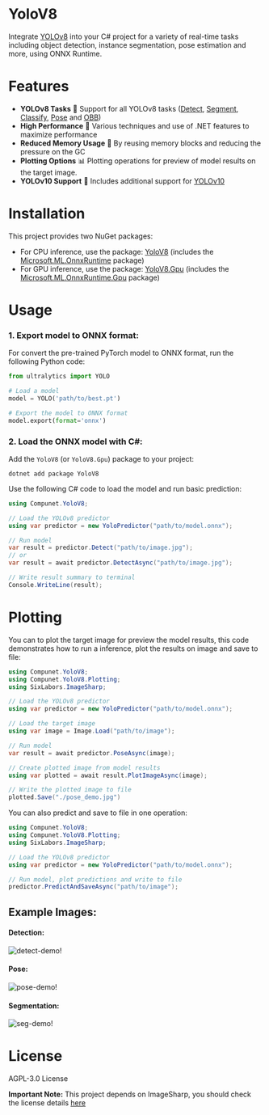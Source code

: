 # YoloV8

Integrate [YOLOv8](https://github.com/ultralytics/ultralytics) into your C# project for a variety of real-time tasks including object detection, instance segmentation, pose estimation and more, using ONNX Runtime.

# Features
- **YOLOv8 Tasks** 🌟 Support for all YOLOv8 tasks ([Detect](https://docs.ultralytics.com/tasks/detect), [Segment](https://docs.ultralytics.com/tasks/segment), [Classify](https://docs.ultralytics.com/tasks/classify), [Pose](https://docs.ultralytics.com/tasks/pose) and [OBB](https://docs.ultralytics.com/tasks/obb))
- **High Performance** 🚀 Various techniques and use of .NET features to maximize performance
- **Reduced Memory Usage** 🧠 By reusing memory blocks and reducing the pressure on the GC
- **Plotting Options** 📊 Plotting operations for preview of model results on the target image.
- **YOLOv10 Support** 🔧 Includes additional support for [YOLOv10](https://docs.ultralytics.com/models/yolov10)

# Installation
This project provides two NuGet packages:
- For CPU inference, use the package: [YoloV8](https://www.nuget.org/packages/YoloV8) (includes the [Microsoft.ML.OnnxRuntime](https://www.nuget.org/packages/Microsoft.ML.OnnxRuntime) package)
- For GPU inference, use the package: [YoloV8.Gpu](https://www.nuget.org/packages/YoloV8.Gpu) (includes the [Microsoft.ML.OnnxRuntime.Gpu](https://www.nuget.org/packages/Microsoft.ML.OnnxRuntime.Gpu) package)

# Usage

### 1. Export model to ONNX format:

For convert the pre-trained PyTorch model to ONNX format, run the following Python code:
```python
from ultralytics import YOLO

# Load a model
model = YOLO('path/to/best.pt')

# Export the model to ONNX format
model.export(format='onnx')
```

### 2. Load the ONNX model with C#:

Add the `YoloV8` (or `YoloV8.Gpu`) package to your project:
```shell
dotnet add package YoloV8
```

Use the following C# code to load the model and run basic prediction:
```csharp
using Compunet.YoloV8;

// Load the YOLOv8 predictor
using var predictor = new YoloPredictor("path/to/model.onnx");

// Run model
var result = predictor.Detect("path/to/image.jpg");
// or
var result = await predictor.DetectAsync("path/to/image.jpg");

// Write result summary to terminal
Console.WriteLine(result);
```
# Plotting

You can to plot the target image for preview the model results, this code demonstrates how to run a inference, plot the results on image and save to file:

```csharp
using Compunet.YoloV8;
using Compunet.YoloV8.Plotting;
using SixLabors.ImageSharp;

// Load the YOLOv8 predictor
using var predictor = new YoloPredictor("path/to/model.onnx");

// Load the target image
using var image = Image.Load("path/to/image");

// Run model
var result = await predictor.PoseAsync(image);

// Create plotted image from model results
using var plotted = await result.PlotImageAsync(image);

// Write the plotted image to file
plotted.Save("./pose_demo.jpg")
```

You can also predict and save to file in one operation:

```csharp
using Compunet.YoloV8;
using Compunet.YoloV8.Plotting;
using SixLabors.ImageSharp;

// Load the YOLOv8 predictor
using var predictor = new YoloPredictor("path/to/model.onnx");

// Run model, plot predictions and write to file
predictor.PredictAndSaveAsync("path/to/image");
```
## Example Images:

#### Detection:

![detect-demo!](https://raw.githubusercontent.com/dme-compunet/YOLOv8/main/Assets/detect-demo.jpg)

#### Pose:

![pose-demo!](https://raw.githubusercontent.com/dme-compunet/YOLOv8/main/Assets/pose-demo.jpg)

#### Segmentation:

![seg-demo!](https://raw.githubusercontent.com/dme-compunet/YOLOv8/main/Assets/seg-demo.jpg)

# License

AGPL-3.0 License

**Important Note:** This project depends on ImageSharp, you should check the license details [here](https://github.com/SixLabors/ImageSharp/blob/main/LICENSE)